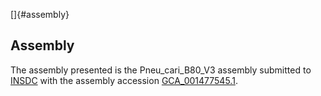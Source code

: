 []{#assembly}

Assembly
--------

The assembly presented is the Pneu\_cari\_B80\_V3 assembly submitted to
[INSDC](http://www.insdc.org) with the assembly accession
[GCA\_001477545.1](http://www.ebi.ac.uk/ena/data/view/GCA_001477545.1).

